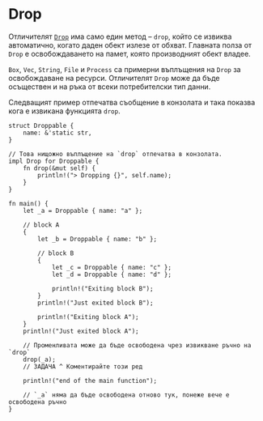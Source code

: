 # Drop

Отличителят [`Drop`][Drop] има само един метод – `drop`, който се извиква
автоматично, когато даден обект излезе от обхват. Главната полза от `Drop` е
освобождаването на памет, която производният обект владее.

`Box`, `Vec`, `String`, `File` и `Process` са примерни въплъщения на `Drop` за
освобождаване на ресурси. Отличителят `Drop` може да бъде осъществен и на ръка
от всеки потребителски тип данни.

Следващият пример отпечатва съобщение в конзолата и така показва кога е
извикана функцията `drop`.

```rust,editable
struct Droppable {
    name: &'static str,
}

// Това нищожно въплъщение на `drop` отпечатва в конзолата.
impl Drop for Droppable {
    fn drop(&mut self) {
        println!("> Dropping {}", self.name);
    }
}

fn main() {
    let _a = Droppable { name: "a" };

    // block A
    {
        let _b = Droppable { name: "b" };

        // block B
        {
            let _c = Droppable { name: "c" };
            let _d = Droppable { name: "d" };

            println!("Exiting block B");
        }
        println!("Just exited block B");

        println!("Exiting block A");
    }
    println!("Just exited block A");

    // Променливата може да бъде освободена чрез извикване ръчно на `drop`
    drop(_a);
    // ЗАДАЧА ^ Коментирайте този ред

    println!("end of the main function");

    // `_a` няма да бъде освободена отново тук, понеже вече е освободена ръчно
}
```

[Drop]: https://doc.rust-lang.org/std/ops/trait.Drop.html
